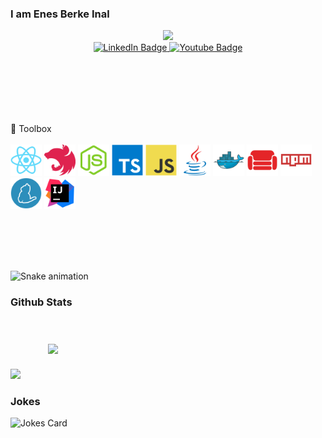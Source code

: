 ### I am Enes Berke Inal
<!--
**ENESBERKEINAL/ENESBERKEINAL** is a ✨ _special_ ✨ repository because its `README.md` (this file) appears on your GitHub profile.
-->


<div id="header" align="center">
  <img src="https://media.giphy.com/media/M9gbBd9nbDrOTu1Mqx/giphy.gif" width="100"/>

<div id="badges">
  <a href="https://www.linkedin.com/in/enesberkeinal/">
    <img src="https://img.shields.io/badge/LinkedIn-blue?style=for-the-badge&logo=linkedin&logoColor=white" alt="LinkedIn Badge"/>
  </a>
  <a href="https://www.youtube.com/c/SMELLNES">
    <img src="https://img.shields.io/badge/YouTube-red?style=for-the-badge&logo=youtube&logoColor=white" alt="Youtube Badge"/>
  </a>
</div>
<img src="https://komarev.com/ghpvc/?username=ENESBERKEINAL&style=flat-square&color=blue" alt=""/>
</div>

<br /><br /><br /><br />

🧰 Toolbox
<br /><br />
<img src="https://github.com/devicons/devicon/blob/master/icons/react/react-original.svg" alt="React Logo" width="50" height="50"/> 
<img src="https://github.com/devicons/devicon/blob/master/icons/nestjs/nestjs-plain.svg" alt="NESTJS Logo" width="50" height="50"/>
<img src="https://github.com/devicons/devicon/blob/master/icons/nodejs/nodejs-original.svg" alt="NODE Logo" width="50" height="50"/>
<img src="https://github.com/devicons/devicon/blob/master/icons/typescript/typescript-original.svg" alt="TypeScript Logo" width="50" height="50"/>
<img src="https://github.com/devicons/devicon/blob/master/icons/javascript/javascript-original.svg" alt="JS Logo" width="50" height="50"/>
<img src="https://github.com/devicons/devicon/blob/master/icons/java/java-original.svg" alt="JAVA Logo" width="50" height="50"/>
<img src="https://github.com/devicons/devicon/blob/master/icons/docker/docker-original.svg" alt="Docker Logo" width="50" height="50"/>
<img src="https://github.com/devicons/devicon/blob/master/icons/couchdb/couchdb-original.svg" alt="CB Logo" width="50" height="50"/>
<img src="https://github.com/devicons/devicon/blob/master/icons/npm/npm-original-wordmark.svg" alt="NPM Logo" width="50" height="50"/>
<img src="https://github.com/devicons/devicon/blob/master/icons/yarn/yarn-original.svg" alt="YARN Logo" width="50" height="50"/>
<img src="https://github.com/devicons/devicon/blob/master/icons/intellij/intellij-original.svg" alt="INTELIJ Logo" width="50" height="50"/>


<br /><br /><br /><br />

![Snake animation](https://github.com/thepiyushmalhotra/thepiyushmalhotra/blob/output/github-contribution-grid-snake.svg)

### Github Stats 
<div display='flex'>
      <img src="https://github-readme-stats.vercel.app/api?username=ENESBERKEINAL&count_private=true&theme=radical&show_icons=true" /> 
      <img src=https://github-readme-stats.vercel.app/api/top-langs/?username=ENESBERKEINAL&layout=compact style="margin:40px" /> 
</div>

### Jokes 
<!-- Markdown -->

![Jokes Card](https://readme-jokes.vercel.app/api)
